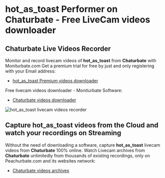 # hot_as_toast Performer on Chaturbate - Free LiveCam videos downloader

## Chaturbate Live Videos Recorder

Monitor and record livecam videos of **hot_as_toast** from **Chaturbate** with Moniturbate.com
Get a premium trial for free by just and only registering with your Email address:
* [hot_as_toast Premium videos downloader](https://moniturbate.com/request-demo-licence-key.html)

Free livecam videos downloader - Moniturbate Software:
* [Chaturbate videos downloader](https://moniturbate.com/moniturbate-download-software.html)

![hot_as_toast livecam videos recorder](https://peachurnet.com/templates/moniturbate-software.png)


## Capture hot_as_toast videos from the Cloud and watch your recordings on Streaming

Without the need of downloading a software, capture **hot_as_toast** livecam videos from **Chaturbate** 100% online.
Watch Livecam archives from **Chaturbate** unlimitedly from thousands of existing recordings, only on Peachurbate.com and its websites network:
* [Chaturbate videos archives](https://peachurnet.com/)